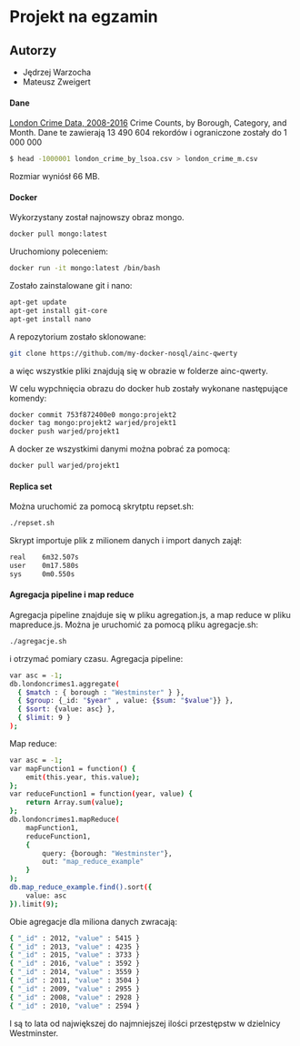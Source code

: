# Projekt na egzamin
## Autorzy
- Jędrzej Warzocha
- Mateusz Zweigert

#### Dane
[London Crime Data, 2008-2016](https://www.kaggle.com/jboysen/london-crime/data)
Crime Counts, by Borough, Category, and Month.
Dane te zawierają 13 490 604 rekordów i ograniczone zostały do 1 000 000
```sh
$ head -1000001 london_crime_by_lsoa.csv > london_crime_m.csv
```
Rozmiar wyniósł 66 MB.

#### Docker
Wykorzystany został najnowszy obraz mongo.
```sh
docker pull mongo:latest
```
Uruchomiony poleceniem:
```sh
docker run -it mongo:latest /bin/bash
```
Zostało zainstalowane git i nano:
```sh
apt-get update
apt-get install git-core
apt-get install nano
```
A repozytorium zostało sklonowane:
```sh
git clone https://github.com/my-docker-nosql/ainc-qwerty
```
a więc wszystkie pliki znajdują się w obrazie w folderze ainc-qwerty.

W celu wypchnięcia obrazu do docker hub zostały wykonane następujące komendy:
```sh
docker commit 753f872400e0 mongo:projekt2
docker tag mongo:projekt2 warjed/projekt1
docker push warjed/projekt1
```
A docker ze wszystkimi danymi można pobrać za pomocą:
```sh
docker pull warjed/projekt1
```
#### Replica set
Można uruchomić za pomocą skrytptu repset.sh:
```sh
./repset.sh
```
Skrypt importuje plik z milionem danych i import danych zajął:
```sh
real    6m32.507s
user    0m17.580s
sys     0m0.550s
```
#### Agregacja pipeline i map reduce
Agregacja pipeline znajduje się w pliku agregation.js, a map reduce w pliku mapreduce.js. Można je uruchomić za pomocą pliku agregacje.sh:
```sh
./agregacje.sh
```
i otrzymać pomiary czasu.
Agregacja pipeline:
```sh
var asc = -1;
db.londoncrimes1.aggregate(
  { $match : { borough : "Westminster" } },
  { $group: {_id: "$year" , value: {$sum: "$value"}} },
  { $sort: {value: asc} },
  { $limit: 9 }
);
```
Map reduce:
```sh
var asc = -1;
var mapFunction1 = function() {
	emit(this.year, this.value);
};
var reduceFunction1 = function(year, value) {
	return Array.sum(value);
};
db.londoncrimes1.mapReduce(
	mapFunction1,
	reduceFunction1,
	{ 
		query: {borough: "Westminster"},
		out: "map_reduce_example" 
	}
);
db.map_reduce_example.find().sort({
	value: asc
}).limit(9);
```
Obie agregacje dla miliona danych zwracają:
```sh
{ "_id" : 2012, "value" : 5415 }
{ "_id" : 2013, "value" : 4235 }
{ "_id" : 2015, "value" : 3733 }
{ "_id" : 2016, "value" : 3592 }
{ "_id" : 2014, "value" : 3559 }
{ "_id" : 2011, "value" : 3504 }
{ "_id" : 2009, "value" : 2955 }
{ "_id" : 2008, "value" : 2928 }
{ "_id" : 2010, "value" : 2594 }
```
I są to lata od największej do najmniejszej ilości przestępstw w dzielnicy Westminster.
